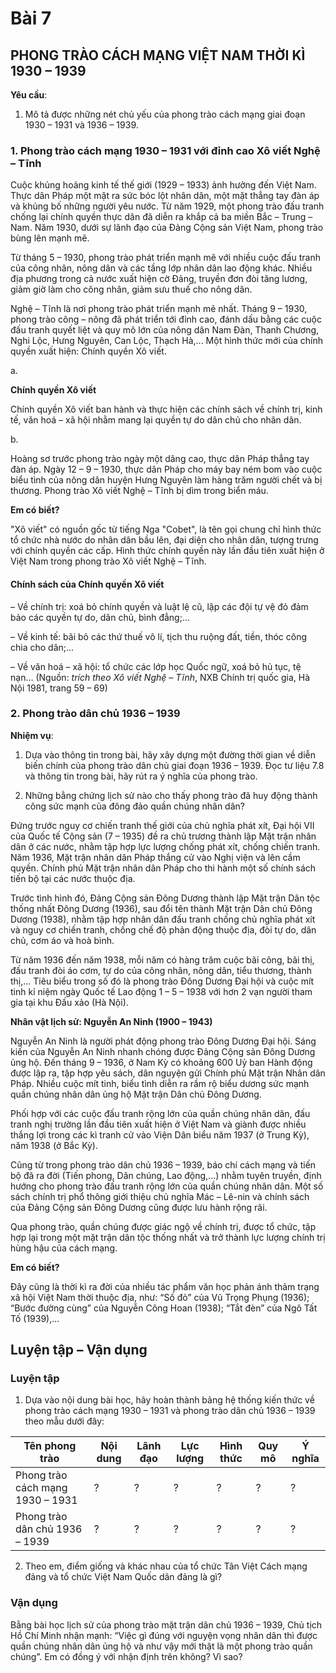 # Bài 7
## PHONG TRÀO CÁCH MẠNG VIỆT NAM THỜI KÌ 1930 – 1939

**Yêu cầu**:

1. Mô tả được những nét chủ yếu của phong trào cách mạng giai đoạn 1930 – 1931 và 1936 – 1939.

### 1. Phong trào cách mạng 1930 – 1931 với đỉnh cao Xô viết Nghệ – Tĩnh

Cuộc khủng hoảng kinh tế thế giới (1929 – 1933) ảnh hưởng đến Việt Nam. Thực dân Pháp một mặt ra sức bóc lột nhân dân, một mặt thẳng tay đàn áp và khủng bố những người yêu nước. Từ năm 1929, một phong trào đấu tranh chống lại chính quyền thực dân đã diễn ra khắp cả ba miền Bắc – Trung – Nam. Năm 1930, dưới sự lãnh đạo của Đảng Cộng sản Việt Nam, phong trào bùng lên mạnh mẽ.

Từ tháng 5 – 1930, phong trào phát triển mạnh mẽ với nhiều cuộc đấu tranh của công nhân, nông dân và các tầng lớp nhân dân lao động khác. Nhiều địa phương trong cả nước xuất hiện cờ Đảng, truyền đơn đòi tăng lương, giảm giờ làm cho công nhân, giảm sưu thuế cho nông dân.

Nghệ – Tĩnh là nơi phong trào phát triển mạnh mẽ nhất. Tháng 9 – 1930, phong trào công – nông đã phát triển tới đỉnh cao, đánh dấu bằng các cuộc đấu tranh quyết liệt và quy mô lớn của nông dân Nam Đàn, Thanh Chương, Nghi Lộc, Hưng Nguyên, Can Lộc, Thạch Hà,... Một hình thức mới của chính quyền xuất hiện: Chính quyền Xô viết.

a.

**Chính quyền Xô viết**

Chính quyền Xô viết ban hành và thực hiện các chính sách về chính trị, kinh tế, văn hoá – xã hội nhằm mang lại quyền tự do dân chủ cho nhân dân.

b.

Hoàng sơ trước phong trào ngày một dâng cao, thực dân Pháp thẳng tay đàn áp. Ngày 12 – 9 – 1930, thực dân Pháp cho máy bay ném bom vào cuộc biểu tình của nông dân huyện Hưng Nguyên làm hàng trăm người chết và bị thương. Phong trào Xô viết Nghệ – Tĩnh bị dìm trong biển máu.

**Em có biết?**

"Xô viết" có nguồn gốc từ tiếng Nga "Cobet", là tên gọi chung chỉ hình thức tổ chức nhà nước do nhân dân bầu lên, đại diện cho nhân dân, tượng trưng với chính quyền các cấp. Hình thức chính quyền này lần đầu tiên xuất hiện ở Việt Nam trong phong trào Xô viết Nghệ – Tĩnh.

#### Chính sách của Chính quyền Xô viết

– Về chính trị: xoá bỏ chính quyền và luật lệ cũ, lập các đội tự vệ đỏ đảm bảo các quyền tự do, dân chủ, bình đẳng;...

– Về kinh tế: bãi bỏ các thứ thuế vô lí, tịch thu ruộng đất, tiền, thóc công chia cho dân;...

– Về văn hoá – xã hội: tổ chức các lớp học Quốc ngữ, xoá bỏ hủ tục, tệ nạn...
(Nguồn: _trích theo Xô viết Nghệ – Tĩnh_, NXB Chính trị quốc gia, Hà Nội 1981, trang 59 – 69)

### 2. Phong trào dân chủ 1936 – 1939

**Nhiệm vụ**:

1. Dựa vào thông tin trong bài, hãy xây dựng một đường thời gian về diễn biến chính của phong trào dân chủ giai đoạn 1936 – 1939. Đọc tư liệu 7.8 và thông tin trong bài, hãy rút ra ý nghĩa của phong trào.

2. Những bằng chứng lịch sử nào cho thấy phong trào đã huy động thành công sức mạnh của đông đảo quần chúng nhân dân?

Đứng trước nguy cơ chiến tranh thế giới của chủ nghĩa phát xít, Đại hội VII của Quốc tế Cộng sản (7 – 1935) đề ra chủ trương thành lập Mặt trận nhân dân ở các nước, nhằm tập hợp lực lượng chống phát xít, chống chiến tranh. Năm 1936, Mặt trận nhân dân Pháp thắng cử vào Nghị viện và lên cầm quyền. Chính phủ Mặt trận nhân dân Pháp cho thi hành một số chính sách tiến bộ tại các nước thuộc địa.

Trước tình hình đó, Đảng Cộng sản Đông Dương thành lập Mặt trận Dân tộc thống nhất Đông Dương (1936), sau đổi tên thành Mặt trận Dân chủ Đông Dương (1938), nhằm tập hợp nhân dân đấu tranh chống chủ nghĩa phát xít và nguy cơ chiến tranh, chống chế độ phản động thuộc địa, đòi tự do, dân chủ, cơm áo và hoà bình.

Từ năm 1936 đến năm 1938, mỗi năm có hàng trăm cuộc bãi công, bãi thị, đấu tranh đòi áo cơm, tự do của công nhân, nông dân, tiểu thương, thành thị,... Tiêu biểu trong số đó là phong trào Đông Dương Đại hội và cuộc mít tinh kỉ niệm ngày Quốc tế Lao động 1 – 5 – 1938 với hơn 2 vạn người tham gia tại khu Đấu xảo (Hà Nội).

**Nhân vật lịch sử: Nguyễn An Ninh (1900 – 1943)**

Nguyễn An Ninh là người phát động phong trào Đông Dương Đại hội. Sáng kiến của Nguyễn An Ninh nhanh chóng được Đảng Cộng sản Đông Dương ủng hộ. Đến tháng 9 – 1936, ở Nam Kỳ có khoảng 600 Uỷ ban Hành động được lập ra, tập hợp yêu sách, dân nguyện gửi Chính phủ Mặt trận Nhân dân Pháp. Nhiều cuộc mít tinh, biểu tình diễn ra rầm rộ biểu dương sức mạnh quần chúng nhân dân ủng hộ Mặt trận Dân chủ Đông Dương.

Phối hợp với các cuộc đấu tranh rộng lớn của quần chúng nhân dân, đấu tranh nghị trường lần đầu tiên xuất hiện ở Việt Nam và giành được nhiều thắng lợi trong các kì tranh cử vào Viện Dân biểu năm 1937 (ở Trung Kỳ), năm 1938 (ở Bắc Kỳ).

Cũng từ trong phong trào dân chủ 1936 – 1939, báo chí cách mạng và tiến bộ đã ra đời (Tiến phong, Dân chúng, Lao động,...) nhằm tuyên truyền, định hướng cho phong trào đấu tranh rộng lớn của quần chúng nhân dân. Một số sách chính trị phổ thông giới thiệu chủ nghĩa Mác – Lê-nin và chính sách của Đảng Cộng sản Đông Dương cũng được lưu hành rộng rãi.

Qua phong trào, quần chúng được giác ngộ về chính trị, được tổ chức, tập hợp lại trong một mặt trận dân tộc thống nhất và trở thành lực lượng chính trị hùng hậu của cách mạng.

**Em có biết?**

Đây cũng là thời kì ra đời của nhiều tác phẩm văn học phản ánh thảm trạng xã hội Việt Nam thời thuộc địa, như: “Số đỏ” của Vũ Trọng Phụng (1936); “Bước đường cùng” của Nguyễn Công Hoan (1938); “Tắt đèn” của Ngô Tất Tố (1939),...

## Luyện tập – Vận dụng

### Luyện tập

1.  Dựa vào nội dung bài học, hãy hoàn thành bảng hệ thống kiến thức về phong trào cách mạng 1930 – 1931 và phong trào dân chủ 1936 – 1939 theo mẫu dưới đây:

| Tên phong trào | Nội dung | Lãnh đạo | Lực lượng | Hình thức | Quy mô | Ý nghĩa |
|---|---|---|---|---|---|---|
| Phong trào cách mạng 1930 – 1931 | ? | ? | ? | ? | ? | ? |
| Phong trào dân chủ 1936 – 1939 | ? | ? | ? | ? | ? | ? |

2.  Theo em, điểm giống và khác nhau của tổ chức Tân Việt Cách mạng đảng và tổ chức Việt Nam Quốc dân đảng là gì?

### Vận dụng

Bằng bài học lịch sử của phong trào mặt trận dân chủ 1936 – 1939, Chủ tịch Hồ Chí Minh nhận mạnh: “Việc gì đúng với nguyện vọng nhân dân thì được quần chúng nhân dân ủng hộ và như vậy mới thật là một phong trào quần chúng”. Em có đồng ý với nhận định trên không? Vì sao?
